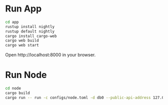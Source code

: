 # Run App

```bash
cd app
rustup install nightly
rustup default nightly
cargo install cargo-web
cargo web build
cargo web start
```

Open http://localhost:8000 in your browser.

# Run Node

```bash
cd node
cargo build
cargo run -- run -c configs/node.toml -d db0 --public-api-address 127.0.0.1:8080
```

